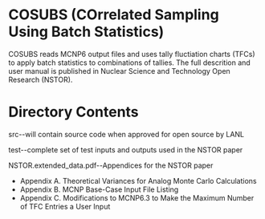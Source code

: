 # COSUBS (COrrelated Sampling Using Batch Statistics)

COSUBS reads MCNP6 output files and uses tally fluctiation charts
(TFCs) to apply batch statistics to combinations of tallies.
The full descrition and user manual is published in 
Nuclear Science and Technology Open Research (NSTOR).

# Directory Contents

src--will contain source code when approved for open source by LANL

test--complete set of test inputs and outputs used in the NSTOR paper

NSTOR.extended_data.pdf--Appendices for the NSTOR paper
- Appendix A. Theoretical Variances for Analog Monte Carlo Calculations
- Appendix B. MCNP Base-Case Input File Listing
- Appendix C. Modifications to MCNP6.3 to Make the Maximum Number of TFC Entries a User Input

